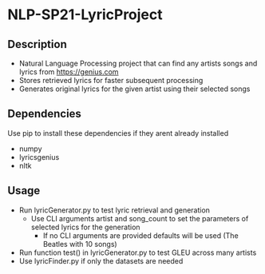 # NLP-SP21-LyricProject
## Description
* Natural Language Processing project that can find any artists songs and lyrics from https://genius.com
* Stores retrieved lyrics for faster subsequent processing
* Generates original lyrics for the given artist using their selected songs
## Dependencies
Use pip to install these dependencies if they arent already installed
* numpy
* lyricsgenius
* nltk

## Usage

* Run lyricGenerator.py to test lyric retrieval and generation
  * Use CLI arguments artist and song_count to set the parameters of selected lyrics for the generation
    * If no CLI arguments are provided defaults will be used (The Beatles with 10 songs)
* Run function test() in lyricGenerator.py to test GLEU across many artists
* Use lyricFinder.py if only the datasets are needed